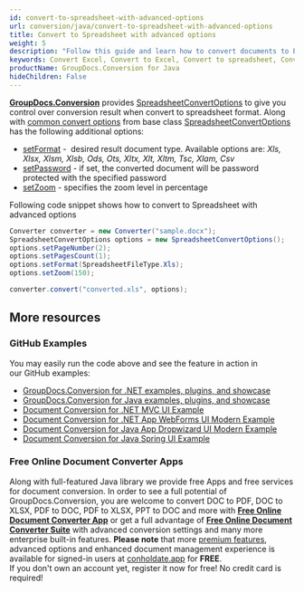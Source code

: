 ```yaml
---
id: convert-to-spreadsheet-with-advanced-options
url: conversion/java/convert-to-spreadsheet-with-advanced-options
title: Convert to Spreadsheet with advanced options
weight: 5
description: "Follow this guide and learn how to convert documents to Excel and Open Document spreadsheets of XLS, XLSX, ODS, OTS formats  with zoom and other customizations using GroupDocs.Conversion for Java."
keywords: Convert Excel, Convert to Excel, Convert to spreadsheet, Convert to XLS, Convert to XLSX
productName: GroupDocs.Conversion for Java
hideChildren: False
---
```

[**GroupDocs.Conversion**](https://products.groupdocs.com/conversion/java) provides [SpreadsheetConvertOptions](https://apireference.groupdocs.com/java/conversion/com.groupdocs.conversion.options.convert/SpreadsheetConvertOptions) to give you control over conversion result when convert to spreadsheet format. Along with [common convert options](https://apireference.groupdocs.com/conversion/java/com.groupdocs.conversion.options.convert/ConvertOptions) from base class [SpreadsheetConvertOptions](https://apireference.groupdocs.com/java/conversion/com.groupdocs.conversion.options.convert/SpreadsheetConvertOptions) has the following additional options:

*   [setFormat](https://apireference.groupdocs.com/java/conversion/com.groupdocs.conversion.options.convert/ConvertOptions#setFormat(com.groupdocs.conversion.filetypes.FileType)) -  desired result document type. Available options are: *Xls, Xlsx, Xlsm, Xlsb, Ods, Ots, Xltx, Xlt, Xltm, Tsc, Xlam, Csv*
*   [setPassword](https://apireference.groupdocs.com/java/conversion/com.groupdocs.conversion.options.convert/SpreadsheetConvertOptions#setPassword(java.lang.String)) -  if set, the converted document will be password protected with the specified password
*   [setZoom](https://apireference.groupdocs.com/java/conversion/com.groupdocs.conversion.options.convert/SpreadsheetConvertOptions#setZoom(int)) -  specifies the zoom level in percentage

Following code snippet shows how to convert to Spreadsheet with advanced options

```java
Converter converter = new Converter("sample.docx");
SpreadsheetConvertOptions options = new SpreadsheetConvertOptions();
options.setPageNumber(2);
options.setPagesCount(1);
options.setFormat(SpreadsheetFileType.Xls);
options.setZoom(150);

converter.convert("converted.xls", options);
```

## More resources

### GitHub Examples
You may easily run the code above and see the feature in action in our GitHub examples:
*   [GroupDocs.Conversion for .NET examples, plugins, and showcase](https://github.com/groupdocs-conversion/GroupDocs.Conversion-for-.NET)    
*   [GroupDocs.Conversion for Java examples, plugins, and showcase](https://github.com/groupdocs-conversion/GroupDocs.Conversion-for-Java)    
*   [Document Conversion for .NET MVC UI Example](https://github.com/groupdocs-conversion/GroupDocs.Conversion-for-.NET-MVC)     
*   [Document Conversion for .NET App WebForms UI Modern Example](https://github.com/groupdocs-conversion/GroupDocs.Conversion-for-.NET-WebForms)    
*   [Document Conversion for Java App Dropwizard UI Modern Example](https://github.com/groupdocs-conversion/GroupDocs.Conversion-for-Java-Dropwizard)    
*   [Document Conversion for Java Spring UI Example](https://github.com/groupdocs-conversion/GroupDocs.Conversion-for-Java-Spring)   

### Free Online Document Converter Apps
Along with full-featured Java library we provide free Apps and free services for document conversion.
In order to see a full potential of GroupDocs.Conversion, you are welcome to convert DOC to PDF, DOC to XLSX, PDF to DOC, PDF to XLSX, PPT to DOC and more with **[Free Online Document Converter App](https://products.groupdocs.app/conversion)** or get a full advantage of **[Free Online Document Converter Suite](https://conholdate.app/features/document-converter-online)** with advanced conversion settings and many more enterprise built-in features.
**Please note** that more [premium features](https://conholdate.app/features), advanced options and enhanced document management experience is available for signed-in users at [conholdate.app](https://conholdate.app/) for **FREE**.  
If you don't own an account yet, register it now for free! No credit card is required!
